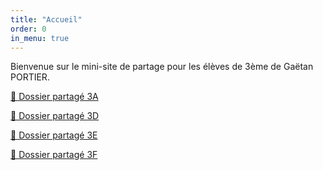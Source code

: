 ```yaml
---
title: "Accueil"
order: 0
in_menu: true
---
```

Bienvenue sur le mini-site de partage pour les élèves de 3ème de Gaëtan PORTIER.

[📂 Dossier partagé 3A](https://nuage03.apps.education.fr/index.php/s/qcLE2X5datsKgxB)

[📂 Dossier partagé 3D](https://nuage03.apps.education.fr/index.php/s/nHHSixwZ7AKdS77)

[📂 Dossier partagé 3E](https://nuage03.apps.education.fr/index.php/s/tmCz8yMimgo4QRn)

[📂 Dossier partagé 3F](https://nuage03.apps.education.fr/index.php/s/zJ59Kt49zKCMK3n) 